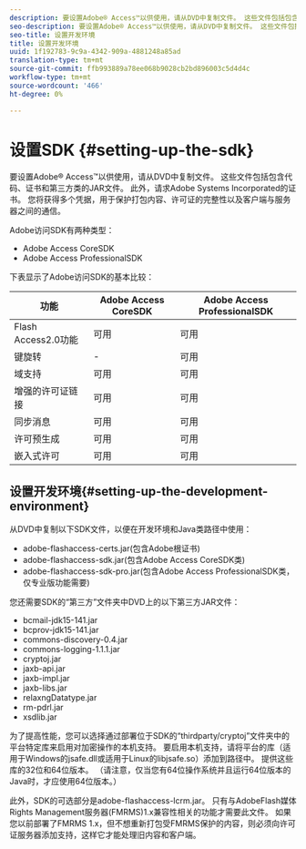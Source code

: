```yaml
---
description: 要设置Adobe® Access™以供使用，请从DVD中复制文件。 这些文件包括包含代码、证书和第三方类的JAR文件。 此外，请求Adobe Systems Incorporated的证书。 您将获得多个凭据，用于保护打包内容、许可证的完整性以及客户端与服务器之间的通信。
seo-description: 要设置Adobe® Access™以供使用，请从DVD中复制文件。 这些文件包括包含代码、证书和第三方类的JAR文件。 此外，请求Adobe Systems Incorporated的证书。 您将获得多个凭据，用于保护打包内容、许可证的完整性以及客户端与服务器之间的通信。
seo-title: 设置开发环境
title: 设置开发环境
uuid: 1f192783-9c9a-4342-909a-4881248a85ad
translation-type: tm+mt
source-git-commit: ffb993889a78ee068b9028cb2bd896003c5d4d4c
workflow-type: tm+mt
source-wordcount: '466'
ht-degree: 0%

---
```



# 设置SDK {#setting-up-the-sdk}

要设置Adobe® Access™以供使用，请从DVD中复制文件。 这些文件包括包含代码、证书和第三方类的JAR文件。 此外，请求Adobe Systems Incorporated的证书。 您将获得多个凭据，用于保护打包内容、许可证的完整性以及客户端与服务器之间的通信。

Adobe访问SDK有两种类型：
* Adobe Access CoreSDK
* Adobe Access ProfessionalSDK

下表显示了Adobe访问SDK的基本比较：

| 功能 | Adobe Access CoreSDK | Adobe Access ProfessionalSDK |
|---|---|---|
| Flash Access2.0功能 | 可用 | 可用 |
| 键旋转 | - | 可用 |
| 域支持 | 可用 | 可用 |
| 增强的许可证链接 | 可用 | 可用 |
| 同步消息 | 可用 | 可用 |
| 许可预生成 | 可用 | 可用 |
| 嵌入式许可 | 可用 | 可用 |

## 设置开发环境{#setting-up-the-development-environment}

从DVD中复制以下SDK文件，以便在开发环境和Java类路径中使用：

* adobe-flashaccess-certs.jar(包含Adobe根证书)
* adobe-flashaccess-sdk.jar(包含Adobe Access CoreSDK类)
* adobe-flashaccess-sdk-pro.jar(包含Adobe Access ProfessionalSDK类，仅专业版功能需要)

您还需要SDK的“第三方”文件夹中DVD上的以下第三方JAR文件：

* bcmail-jdk15-141.jar
* bcprov-jdk15-141.jar
* commons-discovery-0.4.jar
* commons-logging-1.1.1.jar
* cryptoj.jar
* jaxb-api.jar
* jaxb-impl.jar
* jaxb-libs.jar
* relaxngDatatype.jar
* rm-pdrl.jar
* xsdlib.jar

为了提高性能，您可以选择通过部署位于SDK的“thirdparty/cryptoj”文件夹中的平台特定库来启用对加密操作的本机支持。 要启用本机支持，请将平台的库（适用于Windows的jsafe.dll或适用于Linux的libjsafe.so）添加到路径中。 提供这些库的32位和64位版本。 （请注意，仅当您有64位操作系统并且运行64位版本的Java时，才应使用64位版本。）

此外，SDK的可选部分是adobe-flashaccess-lcrm.jar。 只有与AdobeFlash媒体Rights Management服务器(FMRMS)1.x兼容性相关的功能才需要此文件。 如果您以前部署了FMRMS 1.x，但不想重新打包受FMRMS保护的内容，则必须向许可证服务器添加支持，这样它才能处理旧内容和客户端。
